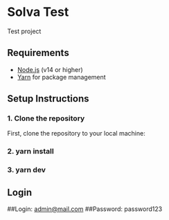 # Solva Test

Test project

## Requirements

- [Node.js](https://nodejs.org/) (v14 or higher)
- [Yarn](https://yarnpkg.com/) for package management

## Setup Instructions

### 1. Clone the repository
First, clone the repository to your local machine:

### 2. yarn install
### 3. yarn dev

## Login

##Login: admin@mail.com
##Password: password123




